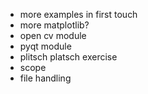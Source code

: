 - more examples in first touch
- more matplotlib?
- open cv module
- pyqt module
- plitsch platsch exercise
- scope
- file handling
